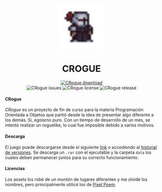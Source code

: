<div align=center>
	<img src="CRogue/data/assets/textures/animations/player/player_idle0.png" width="150" height="150" alt="Tasky logo">
	<br>
	<h1 style="font-size:30px">CROGUE</h1>
	<a href="https://github.com/falseme/CRogue/releases/tag/v-0.1-alpha">
		<img src="https://img.shields.io/badge/crogue-download-informational?style=for-the-badge&logo=DocuSign&logoColor=fff" alt="CRogue download">
	</a>
	<br>
	<img src="https://img.shields.io/github/issues/falseme/CRogue?style=for-the-badge&label=issues" alt="CRogue issues">
	<img src="https://img.shields.io/github/license/falseme/CRogue?style=for-the-badge&label=license" alt="CRogue license">
	<img src="https://img.shields.io/github/v/tag/falseme/CRogue?style=for-the-badge&label=version" alt="CRogue release">
</div>

#### CRogue

*CRogue* es un proyecto de fin de curso para la materia Programación Orientada a Objetos que partió desde la idea de presentar algo diferente a los demás. Sí, egoísmo puro. Con un tiempo de desarrollo de un mes, se intentó realizar un roguelike, lo cual fue imposible debido a varios motivos.

#### Descarga

El juego puede descargarse desde el siguiente [link](https://github.com/falseme/CRogue/releases/tag/v-0.1-alpha) o accediendo al [historial de versiones](https://github.com/falseme/CRogue/releases).
Se descarga un `.rar` con el ejecutable y la carpeta `data` los cuales deben permanecer juntos para su correcto funcionamiento.

#### Licencias

Los assets los robé de un montón de lugares diferentes y me olvidé los nombres, pero principalmente utilicé los de [Pixel Poem](https://pixel-poem.itch.io/dungeon-assetpuck).